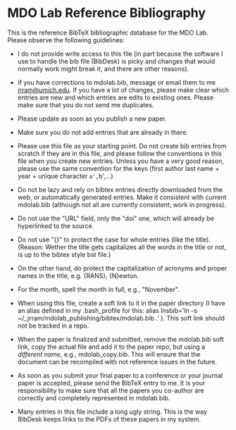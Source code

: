 # MDO Lab Reference Bibliography

This is the reference BibTeX bibliographic database for the MDO Lab. Please observe the following guidelines:

* I do not provide write access to this file (in part because the software I use to handle the bib file (BibDesk) is picky and changes that would normally work might break it, and there are other reasons).

* If you have corrections to mdolab.bib, message or email them to me <jrram@umich.edu>. If you have a lot of changes, please make clear which entries are new and which entries are edits to existing ones. Please make sure that you do not send me duplicates.

* Please update as soon as you publish a new paper.

* Make sure you do not add entries that are already in there.

* Please use this file as your starting point. Do not create bib entries from scratch if they are in this file, and please follow the conventions in this file when you create new entries. Unless you have a very good reason, please use the same convention for the keys (first author last name + year + unique character `a',`b',...)

* Do not be lazy and rely on bibtex entries directly downloaded from the web, or automatically generated entries. Make it consistent with current mdolab.bib (although not all are currently consistent; work in progress).

* Do not use the "URL" field, only the "doi" one, which will already be hyperlinked to the source.

* Do not use "{}" to protect the case for whole entries (like the title). (Reason: Wether the title gets capitalizes all the words in the title or not, is up to the bibtex style bst file.)

* On the other hand, do protect the capitalization of acronyms and proper names in the title, e.g. {RANS}, {N}ewton.

* For the month, spell the month in full, e.g., "November".

* When using this file, create a soft link to it in the paper directory (I have an alias defined in my .bash_profile for this: alias lnsbib='ln -s ~/_jrram/mdolab_publishing/bibtex/mdolab.bib .' ). This soft link should not be tracked in a repo.

* When the paper is finalized and submitted, remove the mdolab.bib soft link, copy the actual file and add it to the paper repo, but using a *different name*, e.g., mdolab_copy.bib. This will ensure that the document can be recompiled with not reference issues in the future.

* As soon as you submit your final paper to a conference or your journal paper is accepted, please send the BibTeX entry to me. It is your responsibility to make sure that all the papers you co-author are correctly and completely represented in mdolab.bib.

* Many entries in this file include a long ugly string. This is the way BibDesk keeps links to the PDFs of these papers in my system.
